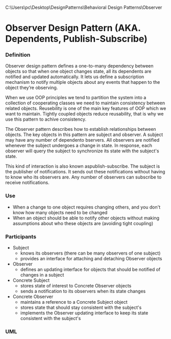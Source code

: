 C:\Users\pc\Desktop\DesignPatterns\Behavioral Design Patterns\Observer

# Observer Design Pattern (AKA. Dependents, Publish-Subscribe)

### Definition

Observer  design pattern defines a one-to-many dependency between objects so that when one object changes state, all its dependents are notified and updated automatically. 
It lets us define a subscription mechanism to notify multiple objects about any events that happen to the object they’re observing.

When we use OOP principles we tend to partition the system into a collection of cooperating classes we need to maintain consistency between related objects.
Reusebility is one of the main key features of OOP which we want to maintain. Tightly coupled objects reduce reusability, that is why we use this pattern to achive consistency.

The Observer pattern describes how to establish relationships between objects.
The key objects in this pattern are subject and observer. 
A subject may have any number of dependento bservers. 
All observers are notified whenever the subject undergoes a change in state. 
In response, each observer will query the subject to synchronize its state with the subject's state.

This kind of interaction is also known aspublish-subscribe. 
The subject is the publisher of notifications. 
It sends out these notifications without having to know who its observers are. 
Any number of observers can subscribe to receive notifications.  

### Use

- When a change to one object requires changing others, and you don't know how many objects need to be changed 
- When an object should be able to notify other objects without making assumptions about who these objects are (avoiding tight coupling)

### Participants

- Subject
  - knows its observers (there can be many observers of one subject)
  - provides an interface for attaching and detaching Observer objects
- Observer
  - defines an updating interface for objects that should be notified of changes in a subject
- Concrete Subject
  - stores state of interest to Concrete Observer objects
  - sends a notification to its observers when its state changes
- Concrete Observer
  - maintains a reference to a Concrete Subject object
  - stores state that should stay consistent with the subject's
  - implements the Observer updating interface to keep its state consistent with the subject's

### UML
